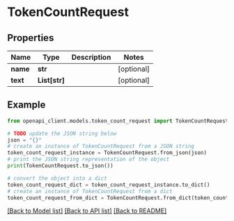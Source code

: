 # TokenCountRequest


## Properties

Name | Type | Description | Notes
------------ | ------------- | ------------- | -------------
**name** | **str** |  | [optional] 
**text** | **List[str]** |  | [optional] 

## Example

```python
from openapi_client.models.token_count_request import TokenCountRequest

# TODO update the JSON string below
json = "{}"
# create an instance of TokenCountRequest from a JSON string
token_count_request_instance = TokenCountRequest.from_json(json)
# print the JSON string representation of the object
print(TokenCountRequest.to_json())

# convert the object into a dict
token_count_request_dict = token_count_request_instance.to_dict()
# create an instance of TokenCountRequest from a dict
token_count_request_from_dict = TokenCountRequest.from_dict(token_count_request_dict)
```
[[Back to Model list]](../README.md#documentation-for-models) [[Back to API list]](../README.md#documentation-for-api-endpoints) [[Back to README]](../README.md)


